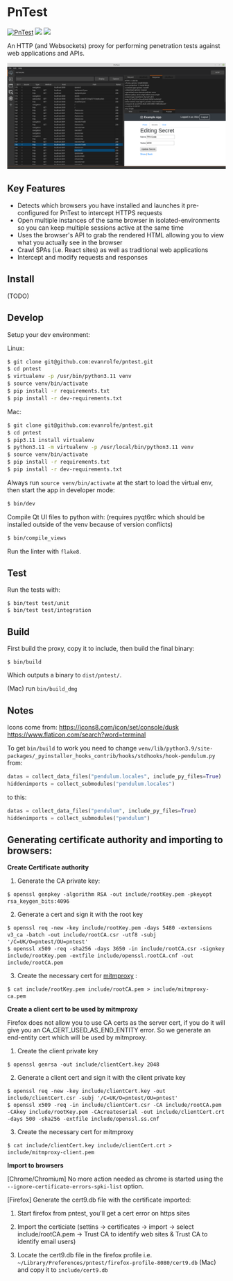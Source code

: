 # PnTest

[![PnTest](https://circleci.com/gh/evanrolfe/pntest.svg?style=shield)](https://app.circleci.com/pipelines/github/evanrolfe/pntest) ![](https://img.shields.io/badge/python-3.11-blue) ![](https://img.shields.io/badge/Qt-6-blue)

An HTTP (and Websockets) proxy for performing penetration tests against web applications and APIs.

![](./screenshot.png)

## Key Features

- Detects which browsers you have installed and launches it pre-configured for PnTest to intercept HTTPS requests
- Open multiple instances of the same browser in isolated-environments so you can keep multiple sessions active at the same time
- Uses the browser's API to grab the rendered HTML allowing you to view what you actually see in the browser
- Crawl SPAs (i.e. React sites) as well as traditional web applications
- Intercept and modify requests and responses

## Install

(TODO)

## Develop

Setup your dev environment:

Linux:
```bash
$ git clone git@github.com:evanrolfe/pntest.git
$ cd pntest
$ virtualenv -p /usr/bin/python3.11 venv
$ source venv/bin/activate
$ pip install -r requirements.txt
$ pip install -r dev-requirements.txt

```
Mac:
```bash
$ git clone git@github.com:evanrolfe/pntest.git
$ cd pntest
$ pip3.11 install virtualenv
$ python3.11 -m virtualenv -p /usr/local/bin/python3.11 venv
$ source venv/bin/activate
$ pip install -r requirements.txt
$ pip install -r dev-requirements.txt
```

Always run `source venv/bin/activate` at the start to load the virtual env, then start the app in developer mode:
```bash
$ bin/dev
```

Compile Qt UI files to python with: (requires pyqt6rc which should be installed outside of the venv because of version conflicts)
```bash
$ bin/compile_views
```

Run the linter with `flake8`.

## Test
Run the tests with:
```
$ bin/test test/unit
$ bin/test test/integration
```

## Build
First build the proxy, copy it to include, then build the final binary:
```
$ bin/build
```
Which outputs a binary to `dist/pntest/`.

(Mac) run `bin/build_dmg`

## Notes
Icons come from:
https://icons8.com/icon/set/console/dusk
https://www.flaticon.com/search?word=terminal

To get `bin/build` to work you need to change `venv/lib/python3.9/site-packages/_pyinstaller_hooks_contrib/hooks/stdhooks/hook-pendulum.py` from:
```python
datas = collect_data_files("pendulum.locales", include_py_files=True)
hiddenimports = collect_submodules("pendulum.locales")

```
to this:
```python
datas = collect_data_files("pendulum", include_py_files=True)
hiddenimports = collect_submodules("pendulum")
```

## Generating certificate authority and importing to browsers:
**Create Certificate authority**

1. Generate the CA private key:
```
$ openssl genpkey -algorithm RSA -out include/rootKey.pem -pkeyopt rsa_keygen_bits:4096
```
2. Generate a cert and sign it with the root key
```
$ openssl req -new -key include/rootKey.pem -days 5480 -extensions v3_ca -batch -out include/rootCA.csr -utf8 -subj '/C=UK/O=pntest/OU=pntest'
$ openssl x509 -req -sha256 -days 3650 -in include/rootCA.csr -signkey include/rootKey.pem -extfile include/openssl.rootCA.cnf -out include/rootCA.pem
```
3. Create the necessary cert for [mitmproxy](https://docs.mitmproxy.org/stable/concepts-certificates/#using-a-custom-server-certificate) :
```
$ cat include/rootKey.pem include/rootCA.pem > include/mitmproxy-ca.pem
```

**Create a client cert to be used by mitmproxy**

Firefox does not allow you to use CA certs as the server cert, if you do it will give you an CA_CERT_USED_AS_END_ENTITY error. So we generate an end-entity cert which will be used by mitmproxy.
1. Create the client private key
```
$ openssl genrsa -out include/clientCert.key 2048
```
2. Generate a client cert and sign it with the client private key
```
$ openssl req -new -key include/clientCert.key -out include/clientCert.csr -subj '/C=UK/O=pntest/OU=pntest'
$ openssl x509 -req -in include/clientCert.csr -CA include/rootCA.pem -CAkey include/rootKey.pem -CAcreateserial -out include/clientCert.crt -days 500 -sha256 -extfile include/openssl.ss.cnf
```
3. Create the necessary cert for mitmproxy
```
$ cat include/clientCert.key include/clientCert.crt > include/mitmproxy-client.pem
```

**Import to browsers**

[Chrome/Chromium] No more action needed as chrome is started using the `--ignore-certificate-errors-spki-list` option.

[Firefox] Generate the cert9.db file with the certificate imported:

1. Start firefox from pntest, you'll get a cert error on https sites

2. Import the certiciate (settins -> certificates -> import -> select include/rootCA.pem -> Trust CA to identify web sites & Trust CA to identify email users)

3. Locate the cert9.db file in the firefox profile i.e. `~/Library/Preferences/pntest/firefox-profile-8080/cert9.db` (Mac) and copy it to `include/cert9.db`
